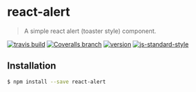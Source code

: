 # react-alert

> A simple react alert (toaster style) component.

[![travis build](https://img.shields.io/travis/schiehll/react-alert.svg?style=flat-square)](https://travis-ci.org/schiehll/react-alert)
[![Coveralls branch](https://img.shields.io/coveralls/schiehll/react-alert/master.svg?style=flat-square)](https://coveralls.io/github/schiehll/react-alert?branch=master)
[![version](https://img.shields.io/npm/v/react-alert.svg?style=flat-square)](http://npm.im/react-alert)
[![js-standard-style](https://img.shields.io/badge/code%20style-standard-brightgreen.svg?style=flat-square)](https://github.com/feross/standard)

## Installation

```bash
$ npm install --save react-alert
```
